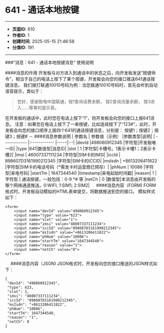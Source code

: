 # 641 - 通话本地按键

---
- **页面ID**: 610
- **作者ID**: 1
- **创建时间**: 2025-05-15 21:46:58
- **分类ID**: 191
---

###“消息：641 - 通话本地按键消息” 使用说明

####消息的作用
开发板与对方进入到通话中的状态之后，向开发板发送“按键命令”，相当于自己的电话上按下了某个按键，开发板会向您的接口推送641通话按键消息。
我们拨打联通10010号码为例：当您拨通10010号码时，首先会听到自动语音提示，类似于：
> 您好，感谢致电中国联通，按1查询话费余额， 按2查询流量余额， 按3进入……等等的提示音。

在开发板的通话中，此时您在电话上按下“1”，则开发板会向您的接口上报641消息。
注意：如果您在电话上按下了一串按键，比如连续按下了“123#”，此时，开发板会向您的接口顺序上报四个641的通话按键消息，分别是： 按键1；按键2；按键3；按键#
－
####消息参数说明
| 参数名  | 参数值（示例）  |参数类型|说明|
| ------------ |:------------ |-----|:--|
|devId |498060912345 |字符型|开发板唯一ID|
|type |641|数值型|消息ID|
|slot  | 1 |字符型|卡槽号。1表示卡槽1；2表示卡槽2|
|imsi  | 46007337111234 |字符型|SIM卡的IMSI|
|iccId  | 898607D3161990212345 |字符型|SIM卡的ICCID|
|msIsdn  | +8613206411822 |字符型|SIM卡的电话号码（*需发卡时运营商已预存）|
|phNum | 10086  |字符型|来电号码|
|startTm | 1647344540   |timestamp|来电起始时间戳|
|reason| 1 | 字符型 | 通话按键，一般包括：0-9 *# 等
|netCh  | 0 |数值型|本消息由开发板的哪个网络通道推送。0:WIFI; 1:SIM1; 2:SIM2|
　
####消息内容（FORM)
FORM格式时，开发板自动模拟的HTML表单提交，将数据推送到您的接口。
模拟样式如下：
```
<form>
	<input name="devId" value="498060912345">
	<input name="type" value="623">
	<input name="slot" value="1">
	<input name="imsi" value="46007337111234">
	<input name="iccId" value="898607D3161990212345">
	<input name="msIsdn" value="+8613206411822">
	<input name="phNum" value="10086">
	<input name="startTm" value="1647344540">
	<input name="reason" value="1">
	<input name="netCh" value="0">
</form>
```
　
####消息内容（JSON)
JSON格式时，开发板向您的接口推送的JSON样式如下：

 ``` 
 {
  "devId": "498060912345",
  "type": 623,
  "slot": 1,
  "imsi": "46007337111234",
  "iccId": "898607D3161990212345",
  "msIsdn": "+8613206411822",
  "phNum": "10086",
  "startTm": 1647344540,
  "reason": "1",
  "netCh": 0
} 

 ```



